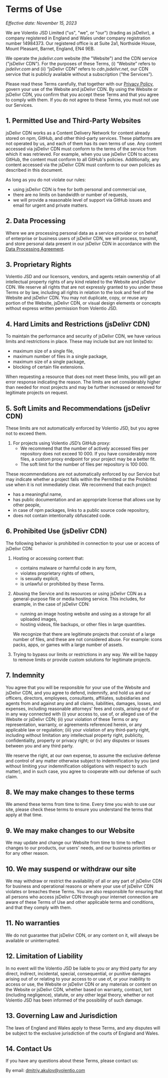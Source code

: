 # Terms of Use

*Effective date: November 15, 2023*

We are Volentio JSD Limited ("us", "we", or "our") (trading as jsDelivr), a company registered in England and Wales under company registration number 14984373. Our registered office is at Suite 2a1, Northside House, Mount Pleasant, Barnet, England, EN4 9EB.

We operate the *jsdelivr.com* website (the "Website") and the CDN service ("jsDelivr CDN").
For the purposes of these Terms, (i) “Website” refers to *jsdelivr.com* and (ii) “jsDelivr CDN” refers to *cdn.jsdelivr.net*, our CDN service that is publicly available without a subscription (“the Services”).

Please read these Terms carefully, that together with our [Privacy Policy](https://www.jsdelivr.com/terms/privacy-policy), govern your use of the Website and jsDelivr CDN.
By using the Website or jsDelivr CDN, you confirm that you accept these Terms and that you agree to comply with them.
If you do not agree to these Terms, you must not use our Services.

## 1. Permitted Use and Third-Party Websites

jsDelivr CDN works as a Content Delivery Network for content already stored on npm, GitHub, and other third-party services. These platforms are not operated by us, and each of them has its own terms of use. Any content accessed via jsDelivr CDN must conform to the terms of the service from which it was retrieved. For example, when you use jsDelivr CDN to access GitHub, the content must conform to all GitHub's policies. Additionally, any content accessed via the jsDelivr CDN must conform to our own policies as described in this document.

As long as you do not violate our rules:
- using jsDelivr CDN is free for both personal and commercial use,
- there are no limits on bandwidth or number of requests,
- we will provide a reasonable level of support via GitHub issues and email for urgent and private matters.

## 2. Data Processing

Where we are processing personal data as a service provider or on behalf of enterprise or business users of jsDelivr CDN, we will process, transmit, and store personal data present in our jsDelivr CDN in accordance with the [Data Processing Agreement](https://www.jsdelivr.com/documents/data-processing-agreement.pdf).

## 3. Proprietary Rights

Volentio JSD and our licensors, vendors, and agents retain ownership of all intellectual property rights of any kind related to the Website and jsDelivr CDN. We reserve all rights that are not expressly granted to you under these Terms or by law, including all rights in relation to the look and feel of the Website and jsDelivr CDN. You may not duplicate, copy, or reuse any portion of the Website, jsDelivr CDN, or visual design elements or concepts without express written permission from Volentio JSD.

## 4. Hard Limits and Restrictions (jsDelivr CDN)

To maintain the performance and security of jsDelivr CDN, we have various limits and restrictions in place. These may include but are not limited to:
- maximum size of a single file,
- maximum number of files in a single package,
- maximum size of a single package,
- blocking of certain file extensions.

When requesting a resource that does not meet these limits, you will get an error response indicating the reason. The limits are set considerably higher than needed for most projects and may be further increased or removed for legitimate projects on request.

## 5. Soft Limits and Recommendations (jsDelivr CDN)

These limits are not automatically enforced by Volentio JSD, but you agree not to exceed them.

1. For projects using Volentio JSD’s GitHub proxy:
   - We recommend that the number of actively accessed files per repository does not exceed 10 000. If you have considerably more files, a custom proxy endpoint for your project may be a better fit.
   - The soft limit for the number of files per repository is 100 000.

These recommendations are not automatically enforced by our Service but may indicate whether a project falls within the Permitted or the Prohibited use when it is not immediately clear. We recommend that each project:
- has a meaningful name,
- has public documentation and an appropriate license that allows use by other people,
- in case of npm packages, links to a public source code repository,
- does not contain intentionally obfuscated code.

## 6. Prohibited Use (jsDelivr CDN)

The following behavior is prohibited in connection to your use or access of jsDelivr CDN:

1. Hosting or accessing content that:
   - contains malware or harmful code in any form,
   - violates proprietary rights of others,
   - is sexually explicit,
   - is unlawful or prohibited by these Terms.

2. Abusing the Service and its resources or using jsDelivr CDN as a general-purpose file or media hosting service. This includes, for example, in the case of jsDelivr CDN:
   - running an image hosting website and using as a storage for all uploaded images,
   - hosting videos, file backups, or other files in large quantities.

   We recognize that there are legitimate projects that consist of a large number of files, and these are not considered abuse. For example: icons packs, apps, or games with a large number of assets.

3. Trying to bypass our limits or restrictions in any way. We will be happy to remove limits or provide custom solutions for legitimate projects.

## 7. Indemnity

You agree that you will be responsible for your use of the Website and jsDelivr CDN, and you agree to defend, indemnify, and hold us and our officers, directors, employees, consultants, affiliates, subsidiaries and agents from and against any and all claims, liabilities, damages, losses, and expenses, including reasonable attorneys' fees and costs, arising out of or in any way connected with (i) your access to, use of, or alleged use of the Website or jsDelivr CDN; (ii) your violation of these Terms or any representation, warranty, or agreements referenced herein, or any applicable law or regulation; (iii) your violation of any third-party right, including without limitation any intellectual property right, publicity, confidentiality, property or privacy right; or (iv) any disputes or issues between you and any third party.

We reserve the right, at our own expense, to assume the exclusive defense and control of any matter otherwise subject to indemnification by you (and without limiting your indemnification obligations with respect to such matter), and in such case, you agree to cooperate with our defense of such claim.

## 8. We may make changes to these terms

We amend these terms from time to time. Every time you wish to use our site, please check these terms to ensure you understand the terms that apply at that time.

## 9. We may make changes to our Website

We may update and change our Website from time to time to reflect changes to our products, our users' needs, and our business priorities or for any other reason.

## 10. We may suspend or withdraw our site

We may withdraw or restrict the availability of all or any part of jsDelivr CDN for business and operational reasons or where your use of jsDelivr CDN violates or breaches these Terms.
You are also responsible for ensuring that all persons who access jsDelivr CDN through your internet connection are aware of these Terms of Use and other applicable terms and conditions, and that they comply with them.

## 11. No warranties

We do not guarantee that jsDelivr CDN, or any content on it, will always be available or uninterrupted.

## 12. Limitation of Liability

In no event will the Volentio JSD be liable to you or any third party for any direct, indirect, incidental, special, consequential, or punitive damages arising out of or relating to your access to or use of, or your inability to access or use, the Website or jsDelivr CDN or any materials or content on the Website or jsDelivr CDN, whether based on warranty, contract, tort (including negligence), statute, or any other legal theory, whether or not Volentio JSD has been informed of the possibility of such damage.

## 13. Governing Law and Jurisdiction

The laws of England and Wales apply to these Terms, and any disputes will be subject to the exclusive jurisdiction of the courts of England and Wales.

## 14. Contact Us

If you have any questions about these Terms, please contact us:

By email: dmitriy.akulov@volentio.com
